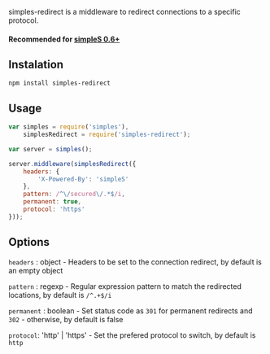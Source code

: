 simples-redirect is a middleware to redirect connections to a specific protocol.

#### Recommended for [simpleS 0.6+](http://micnic.github.com/simpleR/)

## Instalation

    npm install simples-redirect

## Usage

```javascript
var simples = require('simples'),
    simplesRedirect = require('simples-redirect');

var server = simples();

server.middleware(simplesRedirect({
    headers: {
        'X-Powered-By': 'simpleS'
    },
    pattern: /^\/secured\/.*$/i,
    permanent: true,
    protocol: 'https'
}));
```

## Options

`headers` : object - Headers to be set to the connection redirect, by default is an empty object

`pattern` : regexp - Regular expression pattern to match the redirected locations, by default is `/^.+$/i`

`permanent` : boolean - Set status code as `301` for permanent redirects and `302` - otherwise, by default is false

`protocol`: 'http' | 'https' - Set the prefered protocol to switch, by default is `http`